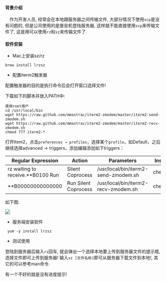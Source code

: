 #### 背景介绍

&emsp;作为开发人员, 经常会在本地跟服务器之间传输文件, 大部分情况下使用`scp`是没有问题的, 但是公司使用的是堡垒机登陆服务器, 这样就不能直接使用`scp`来传输文件了, 这是用可以使用`rz`和`sz`来传输文件了.

#### 软件安装

* Mac上安装sz/rz

```
brew install lrzsz
```

* 配置iterm2触发器

配置触发器的目的是执行命令后会打开窗口选择文件!

下载如下的脚本并放入PATH中:

```
使用root用户
cd /usr/local/bin
wget https://raw.github.com/mmastrac/iterm2-zmodem/master/iterm2-send-zmodem.sh
wget https://raw.github.com/mmastrac/iterm2-zmodem/master/iterm2-recv-zmodem.sh
chmod 777 iterm2-*
```

打开Item2，点击`preferences → profiles`，选择某个`profile`，如Default，之后继续选择advanced → triggers，添加编辑添加如下triggers：



Regular Expression | Action | Parameters | Instant
------------ | ------------- | --- | ---
rz waiting to receive.\*\*B0100	Run | Silent Coprocess | /usr/local/bin/iterm2-send-zmodem.sh | checked
\*\*B00000000000000 | Run Silent Coprocess | /usr/local/bin/iterm2-recv-zmodem.sh | checked

如下图:

![](https://user-images.githubusercontent.com/7486508/32157432-68d81b88-bd7e-11e7-9ed7-eb120b5a126b.png)

* 服务端安装软件

```
 yum -y install lrzsz
```

* 测试使用

登陆到服务器后输入`rz`回车, 就会弹出一个选择本地要上传到服务器文件的提示框, 选择文件即可上传到服务器!
输入`sz [文件名称]`即可从服务器下载文件到本地!, 其它的可以参考man命令.

有一个不好的就是没有进度提示!

